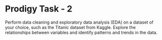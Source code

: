 # **Prodigy Task - 2**
Perform data cleaning and exploratory data analysis (EDA) on a dataset of your choice, such as the Titanic dataset from Kaggle. Explore the relationships between variables and identify patterns and trends in the data.


